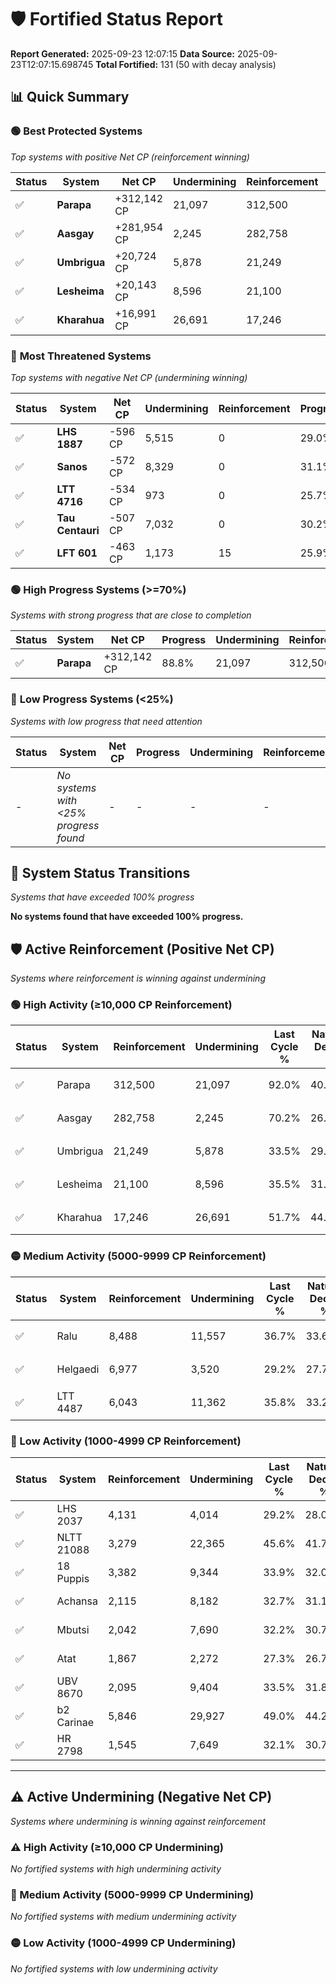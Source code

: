 # 🛡️ Fortified Status Report

**Report Generated:** 2025-09-23 12:07:15
**Data Source:** 2025-09-23T12:07:15.698745
**Total Fortified:** 131 (50 with decay analysis)

## 📊 Quick Summary

### 🟢 **Best Protected Systems**
*Top systems with positive Net CP (reinforcement winning)*

| Status | System | Net CP | Undermining | Reinforcement | Progress |
|--------|--------|--------|-------------|---------------|----------|
| ✅ | **Parapa** | +312,142 CP | 21,097 | 312,500 | 88.8% |
| ✅ | **Aasgay** | +281,954 CP | 2,245 | 282,758 | 69.9% |
| ✅ | **Umbrigua** | +20,724 CP | 5,878 | 21,249 | 32.6% |
| ✅ | **Lesheima** | +20,143 CP | 8,596 | 21,100 | 34.2% |
| ✅ | **Kharahua** | +16,991 CP | 26,691 | 17,246 | 47.6% |

### 🔴 **Most Threatened Systems**
*Top systems with negative Net CP (undermining winning)*

| Status | System | Net CP | Undermining | Reinforcement | Progress |
|--------|--------|--------|-------------|---------------|----------|
| ✅ | **LHS 1887** | -596 CP | 5,515 | 0 | 29.0% |
| ✅ | **Sanos** | -572 CP | 8,329 | 0 | 31.1% |
| ✅ | **LTT 4716** | -534 CP | 973 | 0 | 25.7% |
| ✅ | **Tau Centauri** | -507 CP | 7,032 | 0 | 30.2% |
| ✅ | **LFT 601** | -463 CP | 1,173 | 15 | 25.9% |

### 🟢 **High Progress Systems (>=70%)**
*Systems with strong progress that are close to completion*

| Status | System | Net CP | Progress | Undermining | Reinforcement |
|--------|--------|--------|----------|-------------|---------------|
| ✅ | **Parapa** | +312,142 CP | 88.8% | 21,097 | 312,500 |

### 🔴 **Low Progress Systems (<25%)**
*Systems with low progress that need attention*

| Status | System | Net CP | Progress | Undermining | Reinforcement |
|--------|--------|--------|----------|-------------|---------------|
| - | *No systems with <25% progress found* | - | - | - | - |
## 🔄 System Status Transitions
*Systems that have exceeded 100% progress*

**No systems found that have exceeded 100% progress.**

## 🛡️ Active Reinforcement (Positive Net CP)
*Systems where reinforcement is winning against undermining*

### 🟢 High Activity (≥10,000 CP Reinforcement)

| Status | System | Reinforcement | Undermining | Last Cycle % | Natural Decay % | Current Progress % | Current CP | Net CP | Activity |
|--------|--------|---------------|-------------|--------------|-----------------|-------------------|------------|--------|----------|
| ✅ | Parapa | 312,500 | 21,097 | 92.0% | 40.78% | 88.8% | 577,200 | +312,142 | 🟢 High Reinforcement |
| ✅ | Aasgay | 282,758 | 2,245 | 70.2% | 26.52% | 69.9% | 454,350 | +281,954 | 🟢 High Reinforcement |
| ✅ | Umbrigua | 21,249 | 5,878 | 33.5% | 29.41% | 32.6% | 211,900 | +20,724 | 🟢 High Reinforcement |
| ✅ | Lesheima | 21,100 | 8,596 | 35.5% | 31.10% | 34.2% | 222,300 | +20,143 | 🟢 High Reinforcement |
| ✅ | Kharahua | 17,246 | 26,691 | 51.7% | 44.99% | 47.6% | 309,400 | +16,991 | 🟢 High Reinforcement |

### 🟡 Medium Activity (5000-9999 CP Reinforcement)

| Status | System | Reinforcement | Undermining | Last Cycle % | Natural Decay % | Current Progress % | Current CP | Net CP | Activity |
|--------|--------|---------------|-------------|--------------|-----------------|-------------------|------------|--------|----------|
| ✅ | Ralu | 8,488 | 11,557 | 36.7% | 33.66% | 34.9% | 226,849 | +8,039 | 🟡 Medium Reinforcement |
| ✅ | Helgaedi | 6,977 | 3,520 | 29.2% | 27.70% | 28.7% | 186,549 | +6,494 | 🟡 Medium Reinforcement |
| ✅ | LTT 4487 | 6,043 | 11,362 | 35.8% | 33.29% | 34.1% | 221,650 | +5,281 | 🟡 Medium Reinforcement |

### 🔴 Low Activity (1000-4999 CP Reinforcement)

| Status | System | Reinforcement | Undermining | Last Cycle % | Natural Decay % | Current Progress % | Current CP | Net CP | Activity |
|--------|--------|---------------|-------------|--------------|-----------------|-------------------|------------|--------|----------|
| ✅ | LHS 2037 | 4,131 | 4,014 | 29.2% | 28.04% | 28.6% | 185,900 | +3,617 | 🔵 Low Reinforcement |
| ✅ | NLTT 21088 | 3,279 | 22,365 | 45.6% | 41.74% | 42.2% | 274,300 | +2,961 | 🔵 Low Reinforcement |
| ✅ | 18 Puppis | 3,382 | 9,344 | 33.9% | 32.05% | 32.5% | 211,250 | +2,956 | 🔵 Low Reinforcement |
| ✅ | Achansa | 2,115 | 8,182 | 32.7% | 31.15% | 31.4% | 204,100 | +1,636 | 🔵 Low Reinforcement |
| ✅ | Mbutsi | 2,042 | 7,690 | 32.2% | 30.76% | 31.0% | 201,500 | +1,535 | 🔵 Low Reinforcement |
| ✅ | Atat | 1,867 | 2,272 | 27.3% | 26.79% | 27.0% | 175,500 | +1,393 | 🔵 Low Reinforcement |
| ✅ | UBV 8670 | 2,095 | 9,404 | 33.5% | 31.89% | 32.1% | 208,650 | +1,393 | 🔵 Low Reinforcement |
| ✅ | b2 Carinae | 5,846 | 29,927 | 49.0% | 44.20% | 44.4% | 288,600 | +1,292 | 🔵 Low Reinforcement |
| ✅ | HR 2798 | 1,545 | 7,649 | 32.1% | 30.74% | 30.9% | 200,850 | +1,046 | 🔵 Low Reinforcement |


---

## ⚠️ Active Undermining (Negative Net CP)
*Systems where undermining is winning against reinforcement*

### ⚠️ High Activity (≥10,000 CP Undermining)

*No fortified systems with high undermining activity*

### 🔶 Medium Activity (5000-9999 CP Undermining)

*No fortified systems with medium undermining activity*

### 🟡 Low Activity (1000-4999 CP Undermining)

*No fortified systems with low undermining activity*
